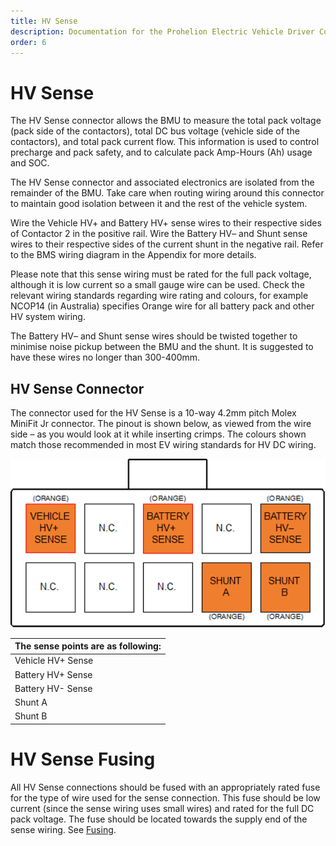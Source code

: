 ```yaml
---
title: HV Sense
description: Documentation for the Prohelion Electric Vehicle Driver Controls
order: 6
---
```


# HV Sense

The HV Sense connector allows the BMU to measure the total pack voltage (pack side of the contactors), total DC bus voltage (vehicle side of the contactors), and total pack current flow.  This information is used to control precharge and pack safety, and to calculate pack Amp-Hours (Ah) usage and SOC. 

The HV Sense connector and associated electronics are isolated from the remainder of the BMU.  Take care when routing wiring around this connector to maintain good isolation between it and the rest of the vehicle system. 

Wire the Vehicle HV+ and Battery HV+ sense wires to their respective sides of Contactor 2 in the positive rail.  Wire the Battery HV– and Shunt sense wires to their respective sides of the current shunt in the negative rail.  Refer to the BMS wiring diagram in the Appendix for more details.   

Please note that this sense wiring must be rated for the full pack voltage, although it is low current so a small gauge wire can be used.  Check the relevant wiring standards regarding wire rating and colours, for example NCOP14 (in Australia) specifies Orange wire for all battery pack and other HV system wiring. 

The Battery HV– and Shunt sense wires should be twisted together to minimise noise pickup between the BMU and the shunt.  It is suggested to have these wires no longer than 300-400mm. 

## HV Sense Connector

The connector used for the HV Sense is a 10-way 4.2mm pitch Molex MiniFit Jr connector.  The pinout is shown below, as viewed from the wire side – as you would look at it while inserting crimps.  The colours shown match those recommended in most EV wiring standards for HV DC wiring. 

![HV Sense Connector](images/HV_Sense_Connector.png)

| The sense points are as following:                 
|----------------------------------------------------|
| Vehicle HV+ Sense  | Vehicle side of Contractor 2  | 
| Battery HV+ Sense | Battery side of Contractor 2   |
| Battery HV- Sense   | Battery side of 25mV Shunt   |             
| Shunt A   | Vehicle side of 25mV Shunt             |          
| Shunt B | Battery side of 25mV Shunt               |       

# HV Sense Fusing 

All HV Sense connections should be fused with an appropriately rated fuse for the type of wire used for the sense connection.  This fuse should be low current (since the sense wiring uses small wires) and rated for the full DC pack voltage.  The fuse should be located towards the supply end of the sense wiring. See [Fusing](Fusing.md). 



